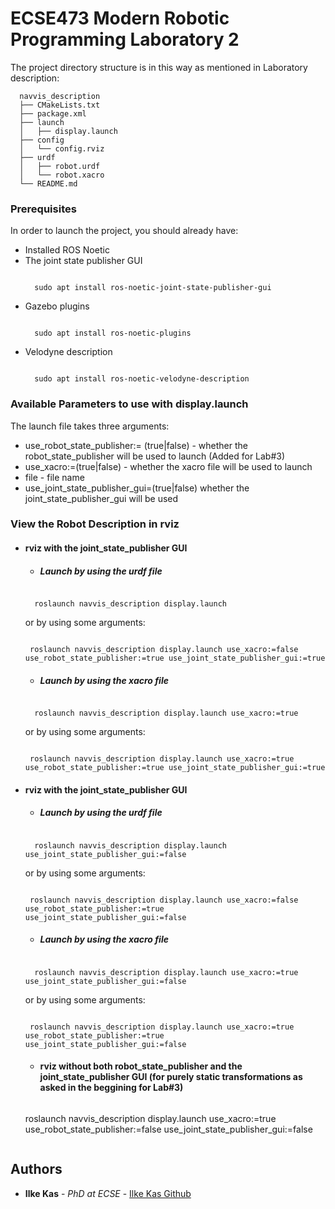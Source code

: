 # ECSE473 Modern Robotic Programming Laboratory 2

The project directory structure is in this way as mentioned in Laboratory description:

```
  navvis_description
  ├── CMakeLists.txt
  ├── package.xml
  ├── launch
  │   ├── display.launch 
  ├── config
  │   └── config.rviz
  ├── urdf
  │   ├── robot.urdf
  │   └── robot.xacro
  └── README.md
```
### Prerequisites

In order to launch the project, you should already have:
- Installed ROS Noetic
- The joint state publisher GUI
  ```
  
    sudo apt install ros-noetic-joint-state-publisher-gui
  
  ```
- Gazebo plugins
  ```
  
    sudo apt install ros-noetic-plugins
  
  ```
- Velodyne description
  ```
  
    sudo apt install ros-noetic-velodyne-description
  
  ```
### Available Parameters to use with display.launch

The launch file takes three arguments:
-  use_robot_state_publisher:= (true|false) -  whether the robot_state_publisher will be used to launch (Added for Lab#3)
-  use_xacro:=(true|false) - whether the xacro file will be used to launch 
-  file - file name
-  use_joint_state_publisher_gui=(true|false)  whether the joint_state_publisher_gui will be used 

### View the Robot Description in rviz

- #### rviz with the joint_state_publisher GUI

  - ##### Launch by using the urdf file

  ```

    roslaunch navvis_description display.launch

  ```
  or by using some arguments:
  
   ```

    roslaunch navvis_description display.launch use_xacro:=false use_robot_state_publisher:=true use_joint_state_publisher_gui:=true

  ```
  - ##### Launch by using the xacro file

  ```

    roslaunch navvis_description display.launch use_xacro:=true

  ```
   or by using some arguments:
   ```

    roslaunch navvis_description display.launch use_xacro:=true use_robot_state_publisher:=true use_joint_state_publisher_gui:=true

  ```
- #### rviz with the joint_state_publisher GUI

  - ##### Launch by using the urdf file

  ```

    roslaunch navvis_description display.launch use_joint_state_publisher_gui:=false

  ```
     or by using some arguments:
  
   ```

    roslaunch navvis_description display.launch use_xacro:=false use_robot_state_publisher:=true use_joint_state_publisher_gui:=false

  ```

  - ##### Launch by using the xacro file

  ```

    roslaunch navvis_description display.launch use_xacro:=true use_joint_state_publisher_gui:=false

  ```
     or by using some arguments:
  
   ```

    roslaunch navvis_description display.launch use_xacro:=true use_robot_state_publisher:=true use_joint_state_publisher_gui:=false

  ```
   
   - #### rviz without both robot_state_publisher and the joint_state_publisher GUI (for purely static transformations as asked in the beggining for Lab#3)
     
     ```

    roslaunch navvis_description display.launch use_xacro:=true use_robot_state_publisher:=false use_joint_state_publisher_gui:=false

    ```
   
## Authors

  - **Ilke Kas** - *PhD at ECSE* -
    [Ilke Kas Github](https://github.com/ilke-kas)

